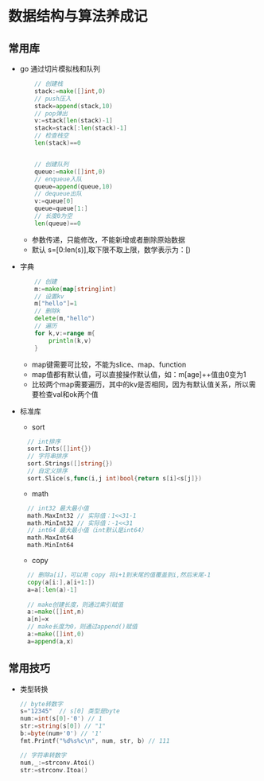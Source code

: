# 数据结构与算法养成记

## 常用库

- go 通过切片模拟栈和队列
    ```go
        // 创建栈
        stack:=make([]int,0)
        // push压入
        stack=append(stack,10)
        // pop弹出
        v:=stack[len(stack)-1]
        stack=stack[:len(stack)-1]
        // 检查栈空
        len(stack)==0
  
  
        // 创建队列
        queue:=make([]int,0)
        // enqueue入队
        queue=append(queue,10)
        // dequeue出队
        v:=queue[0]
        queue=queue[1:]
        // 长度0为空
        len(queue)==0
    ```
    -  参数传递，只能修改，不能新增或者删除原始数据
    - 默认 s=[0:len(s)],取下限不取上限，数学表示为：[)
    
- 字典
    ```go
        // 创建
        m:=make(map[string]int)
        // 设置kv
        m["hello"]=1
        // 删除k
        delete(m,"hello")
        // 遍历
        for k,v:=range m{
        	println(k,v)
        }
    ```
    - map键需要可比较，不能为slice、map、function
    - map值都有默认值，可以直接操作默认值，如：m[age]++值由0变为1
    - 比较两个map需要遍历，其中的kv是否相同，因为有默认值关系，所以需要检查val和ok两个值

- 标准库
    - sort
    ```go
      // int排序
      sort.Ints([]int{})
      // 字符串排序
      sort.Strings([]string{})
      // 自定义排序
      sort.Slice(s,func(i,j int)bool{return s[i]<s[j]})
    ```
    - math
    ```go
      // int32 最大最小值
      math.MaxInt32 // 实际值：1<<31-1
      math.MinInt32 // 实际值：-1<<31
      // int64 最大最小值（int默认是int64）
      math.MaxInt64
      math.MinInt64
    ```
    - copy
    ```go
      // 删除a[i]，可以用 copy 将i+1到末尾的值覆盖到i,然后末尾-1
      copy(a[i:],a[i+1:])
      a=a[:len(a)-1]
      
      // make创建长度，则通过索引赋值
      a:=make([]int,n)
      a[n]=x
      // make长度为0，则通过append()赋值
      a:=make([]int,0)
      a=append(a,x)
    ```

## 常用技巧

- 类型转换
    ```go
    // byte转数字
    s="12345"  // s[0] 类型是byte
    num:=int(s[0]-'0') // 1
    str:=string(s[0]) // "1"
    b:=byte(num+'0') // '1'
    fmt.Printf("%d%s%c\n", num, str, b) // 111
    
    // 字符串转数字
    num,_:=strconv.Atoi()
    str:=strconv.Itoa()
    ```

